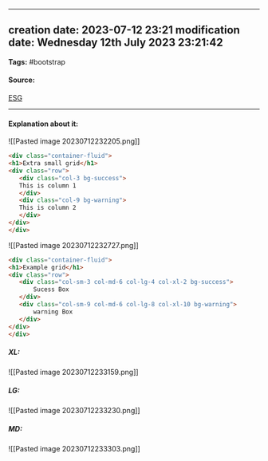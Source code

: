 
---
creation date: 2023-07-12 23:21
modification date: Wednesday 12th July 2023 23:21:42
---

**Tags:** #bootstrap 

#### Source:
[ESG](https://www.w3schools.com/bootstrap4/bootstrap_grid_xsmall.asp)

--------------------------------------

#### Explanation about it:

![[Pasted image 20230712232205.png]]


```html
<div class="container-fluid">
<h1>Extra small grid</h1>
<div class="row">
   <div class="col-3 bg-success">
   This is column 1
   </div>
   <div class="col-9 bg-warning">
   This is column 2
   </div>
</div>
</div>
```

![[Pasted image 20230712232727.png]]


```html
<div class="container-fluid">
<h1>Example grid</h1>
<div class="row">
   <div class="col-sm-3 col-md-6 col-lg-4 col-xl-2 bg-success">
       Sucess Box
   </div>
   <div class="col-sm-9 col-md-6 col-lg-8 col-xl-10 bg-warning">
       warning Box
   </div> 
</div>
</div>
```

##### XL:

![[Pasted image 20230712233159.png]]

##### LG:

![[Pasted image 20230712233230.png]]

##### MD:

![[Pasted image 20230712233303.png]]


